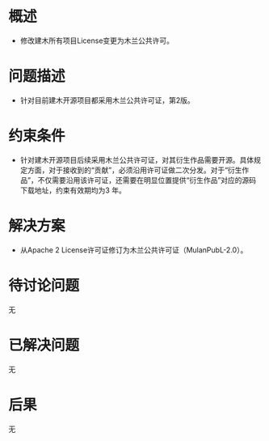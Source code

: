 # 概述

* 修改建木所有项目License变更为木兰公共许可。

# 问题描述

* 针对目前建木开源项目都采用木兰公共许可证，第2版。


# 约束条件

* 针对建木开源项目后续采用木兰公共许可证，对其衍生作品需要开源。具体规定方面，对于接收到的“贡献”，必须沿用许可证做二次分发。对于“衍生作品”，不仅需要沿用该许可证，还需要在明显位置提供“衍生作品”对应的源码下载地址，约束有效期均为3 年。

# 解决方案

- 从Apache 2 License许可证修订为木兰公共许可证（MulanPubL-2.0）。


# 待讨论问题

无

# 已解决问题

无

# 后果

无
